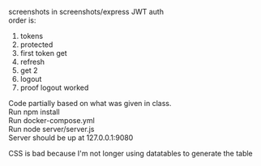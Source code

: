 screenshots in screenshots/express JWT auth  
order is:
1. tokens
2. protected
3. first token get
4. refresh
5. get 2
6. logout
7. proof logout worked

Code partially based on what was given in class.  
Run npm install  
Run docker-compose.yml  
Run node server/server.js  
Server should be up at 127.0.0.1:9080

CSS is bad because I'm not longer using datatables to generate the table